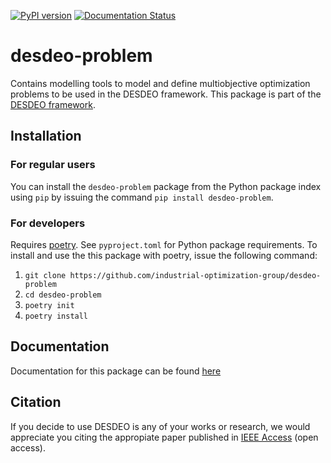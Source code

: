 [![PyPI version](https://badge.fury.io/py/desdeo-problem.svg)](https://badge.fury.io/py/desdeo-problem)
[![Documentation Status](https://readthedocs.org/projects/desdeo-problem/badge/?version=latest)](https://desdeo-problem.readthedocs.io/en/latest/?badge=latest)

# desdeo-problem

Contains modelling tools to model and define multiobjective optimization problems to be used in the DESDEO framework.
This package is part of the [DESDEO framework](https://github.com/industrial-optimization-group/DESDEO).

## Installation

### For regular users
You can install the `desdeo-problem` package from the Python package index using `pip` by issuing the command `pip install desdeo-problem`.

### For developers
Requires [poetry](https://python-poetry.org/). See `pyproject.toml` for Python package requirements. To install and use the this package with poetry, issue the following command:

1. `git clone https://github.com/industrial-optimization-group/desdeo-problem`
2. `cd desdeo-problem`
3. `poetry init`
4. `poetry install`

## Documentation

Documentation for this package can be found [here](https://desdeo-problem.readthedocs.io/en/latest/)

## Citation

If you decide to use DESDEO is any of your works or research, we would appreciate you citing the appropiate paper published in [IEEE Access](https://doi.org/10.1109/ACCESS.2021.3123825) (open access).
